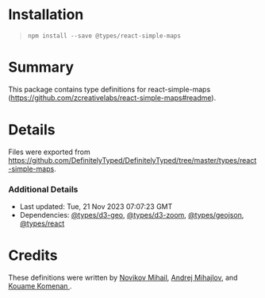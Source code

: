# Installation
> `npm install --save @types/react-simple-maps`

# Summary
This package contains type definitions for react-simple-maps (https://github.com/zcreativelabs/react-simple-maps#readme).

# Details
Files were exported from https://github.com/DefinitelyTyped/DefinitelyTyped/tree/master/types/react-simple-maps.

### Additional Details
 * Last updated: Tue, 21 Nov 2023 07:07:23 GMT
 * Dependencies: [@types/d3-geo](https://npmjs.com/package/@types/d3-geo), [@types/d3-zoom](https://npmjs.com/package/@types/d3-zoom), [@types/geojson](https://npmjs.com/package/@types/geojson), [@types/react](https://npmjs.com/package/@types/react)

# Credits
These definitions were written by [Novikov Mihail](https://github.com/thepocp), [Andrej Mihajlov](https://github.com/pronebird), and [Kouame Komenan ](https://github.com/komenank).
